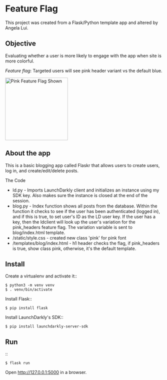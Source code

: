 Feature Flag
======

This project was created from a Flask/Python template app and altered by Angela Lui.

Objective
-------

Evaluating whether a user is more likely to engage with the app when site is more colorful.

*Feature flag*: Targeted users will see pink header variant vs the default blue. 

<img src="https://i.imgur.com/p21t0Y5.png"
     alt="Pink Feature Flag Shown"
     width="200"/>

About the app
----

This is a basic blogging app called Flaskr that allows users to create users, log in, and create/edit/delete posts. 

The Code
 * ld.py - Imports LaunchDarkly client and initializes an instance using my SDK key. Also makes sure the instance is closed at the end of the session.
 * blog.py - Index function shows all posts from the database. Within the function it checks to see if the user has been authenticated (logged in), and if this is true, to set user's ID as the LD user key. If the user has a key, then the ldclient will look up the user's variation for the pink_headers feature flag. The variation variable is sent to blog/index.html template. 
 * /static/style.css - created new class 'pink' for pink font
 * /templates/blog/index.html - h1 header checks the flag, if pink_headers is true, show class pink, otherwise, it's the default template. 
 

Install
-------
Create a virtualenv and activate it::

    $ python3 -m venv venv
    $ . venv/bin/activate

Install Flask::

    $ pip install flask

Install LaunchDarkly's SDK::

    $ pip install launchdarkly-server-sdk

Run
---
::

    $ flask run

Open http://127.0.0.1:5000 in a browser.

  
